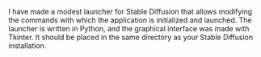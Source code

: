 I have made a modest launcher for Stable Diffusion that allows modifying the commands with which the application is initialized and launched. The launcher is written in Python, and the graphical interface was made with Tkinter. It should be placed in the same directory as your Stable Diffusion installation.
